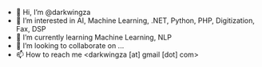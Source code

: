 - 👋 Hi, I’m @darkwingza
- 👀 I’m interested in AI, Machine Learning, .NET, Python, PHP, Digitization, Fax, DSP
- 🌱 I’m currently learning Machine Learning, NLP
- 💞️ I’m looking to collaborate on ...
- 📫 How to reach me <darkwingza [at] gmail [dot] com>

<!---
darkwingza/darkwingza is a ✨ special ✨ repository because its `README.md` (this file) appears on your GitHub profile.
You can click the Preview link to take a look at your changes.
--->
